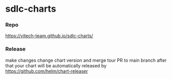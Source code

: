 # sdlc-charts

### Repo
https://vitech-team.github.io/sdlc-charts/

### Release
make changes change chart version and merge tour PR to main branch after that your chart will be automatically released by https://github.com/helm/chart-releaser
